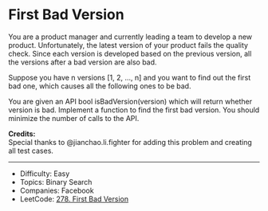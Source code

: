 # First Bad Version

You are a product manager and currently leading a team to develop a new product. Unfortunately, the latest version of your product fails the quality check. Since each version is developed based on the previous version, all the versions after a bad version are also bad.

Suppose you have n versions [1, 2, ..., n] and you want to find out the first bad one, which causes all the following ones to be bad.

You are given an API bool isBadVersion(version) which will return whether version is bad. Implement a function to find the first bad version. You should minimize the number of calls to the API.

**Credits:**  
Special thanks to @jianchao.li.fighter for adding this problem and creating all test cases.

---

* Difficulty: Easy
* Topics: Binary Search
* Companies: Facebook
* LeetCode: [278. First Bad Version](https://leetcode.com/problems/find-the-celebrity/description/)
